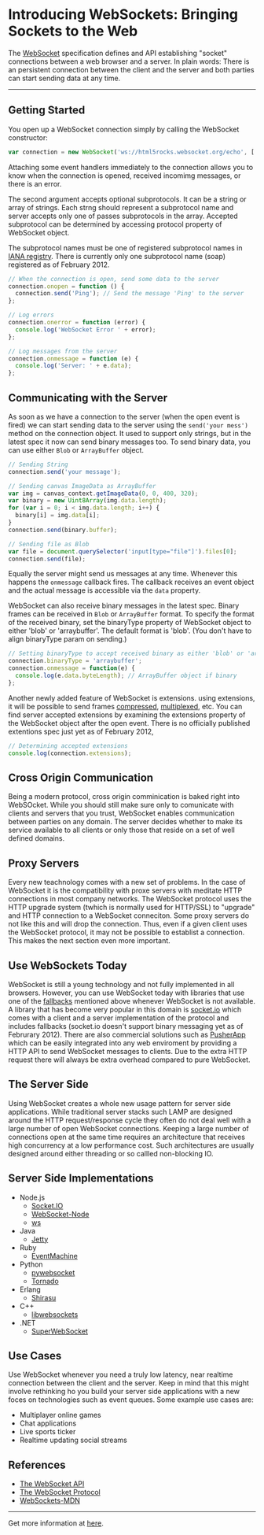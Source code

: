 # Introducing WebSockets: Bringing Sockets to the Web

The [WebSocket](http://dev.w3.org/html5/websockets/) specification defines and API establishing "socket" connections between a web browser and a server. In plain words: There is an persistent connection between the client and the server and both parties can start sending data at any time.

<hr/>

## Getting Started

You open up a WebSocket connection simply by calling the WebSocket constructor:

```javascript
var connection = new WebSocket('ws://html5rocks.websocket.org/echo', ['soap', 'xmpp'])
```

Attaching some event handlers immediately to the connection allows you to know when the connection is opened, received incomimg messages, or there is an error.

The second argument accepts optional subprotocols. It can be a string or array of strings. Each strng should represent a subprotocol name and server accepts only one of passes subprotocols in the array. Accepted subprotocol can be determined by accessing protocol property of WebSocket object.

The subprotocol names must be one of registered subprotocol names in [IANA registry](http://www.iana.org/assignments/websocket/websocket.xml). There is currently only one subprotocol name (soap) registered as of February 2012.

```javascript
// When the connection is open, send some data to the server
connection.onopen = function () {
  connection.send('Ping'); // Send the message 'Ping' to the server
};

// Log errors
connection.onerror = function (error) {
  console.log('WebSocket Error ' + error);
};

// Log messages from the server
connection.onmessage = function (e) {
  console.log('Server: ' + e.data);
};
```

## Communicating with the Server

As soon as we have a connection to the server (when the open event is fired) we can start sending data to the server using the `send('your mess')` method on the connection object. It used to support only strings, but in the latest spec it now can send binary messages too. To send binary data, you can use either `Blob` or `ArrayBuffer` object.

```javascript
// Sending String
connection.send('your message');

// Sending canvas ImageData as ArrayBuffer
var img = canvas_context.getImageData(0, 0, 400, 320);
var binary = new Uint8Array(img.data.length);
for (var i = 0; i < img.data.length; i++) {
  binary[i] = img.data[i];
}
connection.send(binary.buffer);

// Sending file as Blob
var file = document.querySelector('input[type="file"]').files[0];
connection.send(file);
```

Equally the server might send us messages at any time. Whenever this happens the `onmessage` callback fires. The callback receives an event object and the actual message is accessible via the `data` property.

WebSocket can also receive binary messages in the latest spec. Binary frames can be received in `Blob` or `ArrayBuffer` format. To specify the format of the received binary, set the binaryType property of WebSocket object to either 'blob' or 'arraybuffer'. The default format is 'blob'. (You don't have to align binaryType param on sending.)

```javascript
// Setting binaryType to accept received binary as either 'blob' or 'arraybuffer'
connection.binaryType = 'arraybuffer';
connection.onmessage = function(e) {
  console.log(e.data.byteLength); // ArrayBuffer object if binary
};
```

Another newly added feature of WebSocket is extensions. using extensions, it will be possible to send frames [compressed](http://tools.ietf.org/html/draft-tyoshino-hybi-websocket-perframe-deflate-05), [multiplexed](http://tools.ietf.org/html/draft-tamplin-hybi-google-mux-02), etc. You can find server accepted extensions by examining the extensions property of the WebSocket object after the open event. There is no officially published extentions spec just yet as of February 2012,

```javascript
// Determining accepted extensions
console.log(connection.extensions);
```

## Cross Origin Communication

Being a modern protocol, cross origin comminication is baked right into WebSOcket. While you should still make sure only to comunicate with clients and servers that you trust, WebSocket enables communication between parties on any domain. The server decides whether to make its service available to all clients or only those that reside on a set of well defined domains.

## Proxy Servers

Every new teachnology comes with a new set of problems. In the case of WebSocket it is the compatibility with proxe servers with meditate HTTP connections in most company networks. The WebSocket protocol uses the HTTP upgrade system (twhich is normally used for HTTP/SSL) to "upgrade" and HTTP connection to a WebSocket conneciton. Some proxy servers do not like this and will drop the connection. Thus, even if a given client uses the WebSocket protocol, it may not be possible to establist a connection. This makes the next section even more important.

## Use WebSockets Today

WebSocket is still a young technology and not fully implemented in all browsers. However, you can use WebSocket today with libraries that use one of the [fallbacks](https://www.html5rocks.com/en/tutorials/websockets/basics/#fallbacks) mentioned above whenever WebSocket is not available. A library that has become very popular in this domain is [socket.io](http://socket.io/) which comes with a client and a server implementation of the protocol and includes fallbacks (socket.io doesn't support binary messaging yet as of Februrary 2012). There are also commercial solutions such as [PusherApp](http://pusherapp.com/) which can be easily integrated into any web enviroment by providing a HTTP API to send WebSocket messages to clients. Due to the extra HTTP request there will always be extra overhead compared to pure WebSocket.

## The Server Side

Using WebSocket creates a whole new usage pattern for server side applications. While traditional server stacks such LAMP are designed around the HTTP request/response cycle they often do not deal well with a large number of open WebSocket connections. Keeping a large number of connections open at the same time requires an architecture that receives high concurrency at a low performance cost. Such architectures are usually designed around either threading or so callled non-blocking IO.

## Server Side Implementations

- Node.js
  - [Socket.IO](http://socket.io/)
  - [WebSocket-Node](https://github.com/Worlize/WebSocket-Node)
  - [ws](https://github.com/einaros/ws)
- Java
  - [Jetty](http://www.eclipse.org/jetty/)
- Ruby
  - [EventMachine](http://github.com/igrigorik/em-websocket)
- Python
  - [pywebsocket](http://code.google.com/p/pywebsocket/)
  - [Tornado](https://github.com/facebook/tornado)
- Erlang
  - [Shirasu](https://github.com/michilu/shirasu)
- C++
  - [libwebsockets](http://git.warmcat.com/cgi-bin/cgit/libwebsockets/)
- .NET
  - [SuperWebSocket](http://superwebsocket.codeplex.com/)

## Use Cases

Use WebSocket whenever you need a truly low latency, near realtime connection between the client and the server. Keep in mind that this might involve rethinking ho you build your server side applications with a new foces on technologies such as event queues. Some example use cases are:

- Multiplayer online games
- Chat applications
- Live sports ticker
- Realtime updating social streams

## References

- [The WebSocket API](http://dev.w3.org/html5/websockets/)
- [The WebSocket Protocol](http://tools.ietf.org/html/draft-ietf-hybi-thewebsocketprotocol-03)
- [WebSockets-MDN](https://developer.mozilla.org/en/WebSockets)

<hr/>

Get more information at [here](https://www.html5rocks.com/en/tutorials/websockets/basics/).
